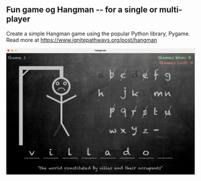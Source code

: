 ## Fun game og Hangman -- for a single or multi-player
 
Create a simple Hangman game using the popular Python library, Pygame. Read more at https://www.ignitepathways.org/post/hangman

<img width="1289" alt="Soduku1" src="https://github.com/IGNITE-Pathways/hangman/blob/master/Hangman.png">

